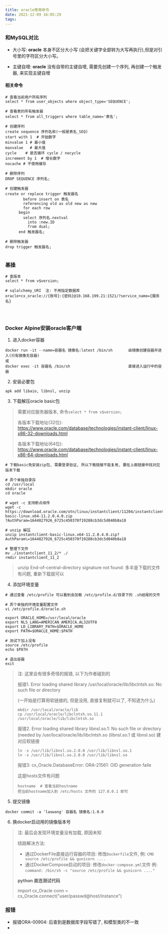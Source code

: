 ```yaml
---
title: oracle常用命令
date: 2021-12-09 16:05:29
tags:
---
```


### 和MySQL对比

- 大小写: **oracle** 本身不区分大小写 (会把关键字全部转为大写再执行),但是对引号里的字符区分大小写。

- 主键自增: **oracle** 没有自带的主键自增, 需要先创建一个序列, 再创建一个触发器, 来实现主键自增



#### 相关命令

```shell
# 查看当前用户所有序列
select * from user_objects where object_type='SEQUENCE';

# 查看表的所有触发器
select * from all_triggers where table_name='表名'; 

# 创建序列
create sequence 序列名称(一般是表名_SEQ)
start with 1  # 开始数字
minvalue 1 # 最小值
maxvalue   # 最大值
cycle    # 是否循环 cycle / nocycle
increment by 1  # 增长数字
nocache # 不使用缓存

# 删除序列
DROP SEQUENCE 序列名;

# 创建触发器
create or replace trigger 触发器名
        before insert on 表名
        referencing old as old new as new
        for each row
      begin
        select 序列名.nextval
          into :new.ID
          from dual;
      end 触发器名;

# 删除触发器
drop trigger 触发器名;


```



### 基操

```shell
# 查版本
select * from v$version;

# sqlalchemy_URI  注: 不用指定数据库
oracle+cx_oracle://{账号}:{密码}@10.168.199.21:1521/?service_name={服务名}




```



### **Docker Alpine安装oracle客户端**

1. 进入docker容器
```shell
docker run -it --name=容器名 镜像名:latest /bin/sh       由镜像创建容器并进入(只有镜像无容器)
或
docker exec -it 容器名 /bin/sh                          直接进入运行中的容器
```

2. 安装必要包

```shell
apk add libaio, libnsl, unzip
```

3. 下载解压oracle basic包

> 需要对应服务器版本, 命令`select * from v$version;`
>
> 各版本下载地址(32位): https://www.oracle.com/database/technologies/instant-client/linux-x86-32-downloads.html
>
> 各版本下载地址(64位): https://www.oracle.com/database/technologies/instant-client/linux-x86-64-downloads.html
```shell
# 下载basic免安装zip包, 需要登录验证, 所以下载链接不能复用, 要在上面链接中找对应版本下载

# 弄个单独目录存
cd /usr/local
mkdir oracle
cd oracle

# wget -c 支持断点续传
wget -c https://download.oracle.com/otn/linux/instantclient/11204/instantclient-basic-linux.x64-11.2.0.4.0.zip
?AuthParam=1644827926_6725c450378f19288cb3dc5d040b8a18

# unzip 解压
unzip instantclient-basic-linux.x64-11.2.0.4.0.zip?AuthParam\=1644827926_6725c450378f19288cb3dc5d040b8a18

# 整理下文件
mv ./instantclient_11_2/* ./
rmdir instantclient_11_2
```
> unzip End-of-central-directory signature not found: 多半是下载的文件有问题, 重新下载就可以

4. 添加环境变量

```shell
# 通过查看 /etc/profile 可以看到会加载 /etc/profile.d/目录下的 .sh结尾的文件

# 弄个单独的环境变量配置文件
vi /etc/profile.d/oracle.sh
 
export ORACLE_HOME=/usr/local/oracle
export NLS_LANG=AMERICAN_AMERICA.AL32UTF8
export LD_LIBRARY_PATH=$ORACLE_HOME
export PATH=$ORACLE_HOME:$PATH

# 测试下加上没有
source /etc/profile
echo $PATH

# 退出容器
exit
```
> 注: 这里会有很多奇怪的报错, 以下为作者碰到的
>
> 报错1. Error loading shared library /usr/local/oracle/lib/libclntsh.so: No such file or directory
>
> (一开始是打算用软链接的, 但是没用, 直接复制就可以了, 不知道为什么)
>
> ```shell
> mkdir /usr/local/oracle/lib
> cp /usr/local/oracle/libclntsh.so.11.1 /usr/local/oracle/lib/libclntsh.so
> ```
> 报错2. 
> Error loading shared library libnsl.so.1: No such file or directory (needed by /usr/local/oracle/lib/libclntsh.so
> (libnsl.so.1  或 libnsl.so) 建对应软链接
>
> ```shell
> ln -s /usr/lib/libnsl.so.2.0.0 /usr/lib/libnsl.so.1
> ln -s /usr/lib/libnsl.so.2.0.0 /usr/lib/libnsl.so
> ```
>
> 报错3: cx_Oracle.DatabaseError: ORA-21561: OID generation faile
>
> 这是hosts文件有问题
>
> ```shell
> hostname  # 查看当前hostname
> 把当前hostname加入到 /etc/hosts 文件的 127.0.0.1 即可
> ```
>
> 

5. 提交镜像

```shell
docker commit -a 'laowang' 容器名 镜像名:1.0.0
```

6. 换docker启动用的镜像版本号

> 注: 最后会发现环境变量没有加载, 原因未知
>
> 绕路解决方法: 
>
> -  通过DockerFile直接运行容器的项目: 修改`Dockerfile`文件,  例: `CMD source /etc/profile && gunicorn ....`
> - 通过DockerCompose启动的项目:  修改`docker-compose.yml`文件 例: `command: /bin/sh -c "source /etc/profile && gunicorn ...."`
>
> **python 直连测试代码**
>
> import cx_Oracle
> conn = cx_Oracle.connect("user/passwd@host/instance")



### 报错

- 报错ORA-00904: 后查到是数据库字段写错了, 和模型类的不一致
- 
